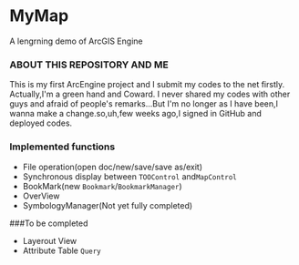 # MyMap
A lengrning demo of  ArcGIS Engine

###  ABOUT THIS REPOSITORY AND ME
This is my first ArcEngine project and I submit my codes to the net firstly. Actually,I'm a green hand and Coward. I never shared my codes with other guys and afraid of people's remarks...But I'm no longer as I have been,I wanna make a change.so,uh,few weeks ago,I signed in GitHub and deployed codes.
### Implemented functions 
* File operation(open doc/new/save/save as/exit) 
* Synchronous display between `TOOControl` and`MapControl`
* BookMark(new `Bookmark`/`BookmarkManager`) 
* OverView
* SymbologyManager(Not yet fully completed)

###To be completed
* Layerout View
* Attribute Table `Query`
